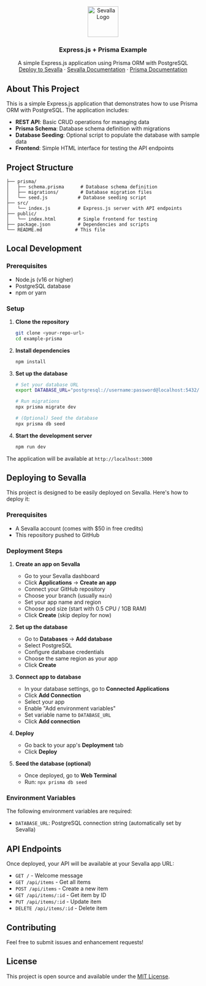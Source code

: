 <div align="center">
  <a href="https://sevalla.com">
    <img src="https://github.com/user-attachments/assets/7e0847f3-26d8-45a5-80eb-45f36ae353e3" alt="Sevalla Logo" width="80" height="80">
  </a>
  <h3 align="center">Express.js + Prisma Example</h3>
  <p align="center">
    A simple Express.js application using Prisma ORM with PostgreSQL
    <br />
    <a href="https://sevalla.com">Deploy to Sevalla</a>
    ·
    <a href="https://sevalla.com/docs">Sevalla Documentation</a>
    ·
    <a href="https://prisma.io/docs">Prisma Documentation</a>
  </p>
</div>

## About This Project

This is a simple Express.js application that demonstrates how to use Prisma ORM with PostgreSQL. The application includes:

- **REST API**: Basic CRUD operations for managing data
- **Prisma Schema**: Database schema definition with migrations
- **Database Seeding**: Optional script to populate the database with sample data
- **Frontend**: Simple HTML interface for testing the API endpoints

## Project Structure

```
├── prisma/
│   ├── schema.prisma      # Database schema definition
│   ├── migrations/        # Database migration files
│   └── seed.js           # Database seeding script
├── src/
│   └── index.js          # Express.js server with API endpoints
├── public/
│   └── index.html        # Simple frontend for testing
├── package.json          # Dependencies and scripts
└── README.md            # This file
```

## Local Development

### Prerequisites

- Node.js (v16 or higher)
- PostgreSQL database
- npm or yarn

### Setup

1. **Clone the repository**
   ```bash
   git clone <your-repo-url>
   cd example-prisma
   ```

2. **Install dependencies**
   ```bash
   npm install
   ```

3. **Set up the database**
   ```bash
   # Set your database URL
   export DATABASE_URL="postgresql://username:password@localhost:5432/your_database"
   
   # Run migrations
   npx prisma migrate dev
   
   # (Optional) Seed the database
   npx prisma db seed
   ```

4. **Start the development server**
   ```bash
   npm run dev
   ```

The application will be available at `http://localhost:3000`

## Deploying to Sevalla

This project is designed to be easily deployed on Sevalla. Here's how to deploy it:

### Prerequisites

- A Sevalla account (comes with $50 in free credits)
- This repository pushed to GitHub

### Deployment Steps

1. **Create an app on Sevalla**
   - Go to your Sevalla dashboard
   - Click **Applications** → **Create an app**
   - Connect your GitHub repository
   - Choose your branch (usually `main`)
   - Set your app name and region
   - Choose pod size (start with 0.5 CPU / 1GB RAM)
   - Click **Create** (skip deploy for now)

2. **Set up the database**
   - Go to **Databases** → **Add database**
   - Select PostgreSQL
   - Configure database credentials
   - Choose the same region as your app
   - Click **Create**

3. **Connect app to database**
   - In your database settings, go to **Connected Applications**
   - Click **Add Connection**
   - Select your app
   - Enable "Add environment variables"
   - Set variable name to `DATABASE_URL`
   - Click **Add connection**

4. **Deploy**
   - Go back to your app's **Deployment** tab
   - Click **Deploy**

5. **Seed the database (optional)**
   - Once deployed, go to **Web Terminal**
   - Run: `npx prisma db seed`

### Environment Variables

The following environment variables are required:

- `DATABASE_URL`: PostgreSQL connection string (automatically set by Sevalla)

## API Endpoints

Once deployed, your API will be available at your Sevalla app URL:

- `GET /` - Welcome message
- `GET /api/items` - Get all items
- `POST /api/items` - Create a new item
- `GET /api/items/:id` - Get item by ID
- `PUT /api/items/:id` - Update item
- `DELETE /api/items/:id` - Delete item

## Contributing

Feel free to submit issues and enhancement requests!

## License

This project is open source and available under the [MIT License](LICENSE).
